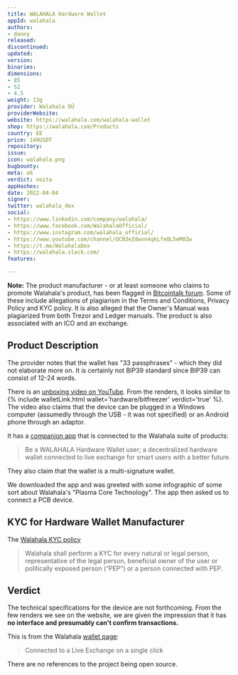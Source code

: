 ```yaml
---
title: WALAHALA Hardware Wallet
appId: walahala
authors:
- danny
released: 
discontinued: 
updated: 
version: 
binaries: 
dimensions:
- 85
- 52
- 4.5
weight: 13g
provider: Walahala OÜ
providerWebsite: 
website: https://walahala.com/walahala-wallet
shop: https://walahala.com/Products
country: EE
price: 149USDT
repository: 
issue: 
icon: walahala.png
bugbounty: 
meta: ok
verdict: noita
appHashes: 
date: 2022-04-04
signer: 
twitter: walahala_dex
social:
- https://www.linkedin.com/company/walahala/
- https://www.facebook.com/WalahalaOfficial/
- https://www.instagram.com/walahala_official/
- https://www.youtube.com/channel/UCN3eZdwvn4qkLfeOL5eM0Zw
- https://t.me/WalahalaDex
- https://walahala.slack.com/
features: 

---
```


**Note:** The product manufacturer - or at least someone who claims to promote Walahala's product, has been flagged in [Bitcointalk forum](https://bitcointalk.org/index.php?topic=5233706.0). Some of these include allegations of plagiarism in the Terms and Conditions, Privacy Policy and KYC policy. It is also alleged that the Owner's Manual was plagiarized from both Trezor and Ledger manuals. The product is also associated with an ICO and an exchange.

## Product Description

The provider notes that the wallet has "33 passphrases" - which they did not elaborate more on. It is certainly not BIP39 standard since BIP39 can consist of 12-24 words. 

There is an [unboxing video on YouTube](https://www.youtube.com/watch?v=-_yT5vWnTfU). From the renders, it looks similar to {% include walletLink.html wallet='hardware/bitfreezer' verdict='true' %}. The video also claims that the device can be plugged in a Windows computer (assumedly through the USB - it was not specified) or an Android phone through an adaptor. 

It has a [companion app](https://play.google.com/store/apps/details?id=com.app.walahalaultimatefirstup) that is connected to the Walahala suite of products: 

> Be a WALAHALA Hardware Wallet user; a decentralized hardware wallet connected to live exchange for smart users with a better future.

They also claim that the wallet is a multi-signature wallet. 

We downloaded the app and was greeted with some infographic of some sort about Walahala's "Plasma Core Technology". The app then asked us to connect a PCB device.

## KYC for Hardware Wallet Manufacturer 

The [Walahala KYC policy](https://walahala.com/kyc)

> Walahala shall perform a KYC for every natural or legal person, representative of the legal person, beneficial owner of the user or politically exposed person (“PEP”) or a person connected with PEP.

## Verdict 

The technical specifications for the device are not forthcoming. From the few renders we see on the website, we are given the impression that it has **no interface and presumably can't confirm transactions.**

This is from the Walahala [wallet page](https://walahala.com/walahala-wallet):

> Connected to a Live Exchange on a single click

There are no references to the project being open source.

